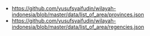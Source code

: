 - https://github.com/yusufsyaifudin/wilayah-indonesia/blob/master/data/list_of_area/provinces.json
- https://github.com/yusufsyaifudin/wilayah-indonesia/blob/master/data/list_of_area/regencies.json
